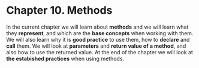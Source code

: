 # Chapter 10. Methods

In the current chapter we will learn about **methods** and we will learn what they **represent**, and which are the **base concepts** when working with them. We will also learn why it is **good practice** to use them, how to **declare** and **call** them. We will look at **parameters** and **return value of a method**, and also how to use the returned value. At the end of the chapter we will look at **the estabished practices** when using methods.